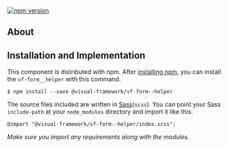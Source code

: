 [![npm version](https://badge.fury.io/js/%40visual-framework%2Fvf-form__helper.svg)](https://badge.fury.io/js/%40visual-framework%2Fvf-form__helper)

## About

## Installation and Implementation

This component is distributed with npm. After [installing npm](https://www.npmjs.com/get-npm), you can install the `vf-form__helper` with this command.

```
$ npm install --save @visual-framework/vf-form--helper
```

The source files included are written in [Sass](http://sass-lang.com)(`scss`). You can point your Sass `include-path` at your `node_modules` directory and import it like this.

```
@import "@visual-framework/vf-form--helper/index.scss";
```

_Make sure you import any requirements along with the modules._
